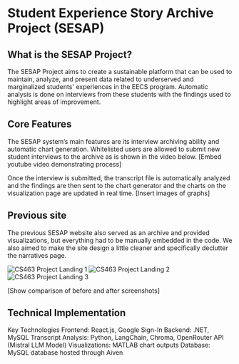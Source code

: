 # Student Experience Story Archive Project (SESAP)

## What is the SESAP Project?
The SESAP Project aims to create a sustainable platform that can be used to maintain, analyze, and present data related to underserved and marginalized students' experiences in the EECS program.
Automatic analysis is done on interviews from these students with the findings used to highlight areas of improvement. 

## Core Features
The SESAP system’s main features are its interview archiving ability and automatic chart generation. Whitelisted users are allowed to submit new student interviews to the archive as is shown in the video below.
[Embed youtube video demonstrating process]

Once the interview is submitted, the transcript file is automatically analyzed and the findings are then sent to the chart generator and the charts on the visualization page are updated in real time.
[Insert images of graphs]

## Previous site
The previous SESAP website also served as an archive and provided visualizations, but everything had to be manually embedded in the code. We also aimed to make the site design a little cleaner and specifically declutter the narratives page.

![CS463 Project Landing 1](https://github.com/user-attachments/assets/cebed398-db62-430d-8415-b44c07bbefb0)
![CS463 Project Landing 2](https://github.com/user-attachments/assets/07288bbe-6021-47aa-993b-7fb8ee9152f8)
![CS463 Project Landing 3](https://github.com/user-attachments/assets/7f8e8888-7391-4470-99c1-b658609b7ad5)





[Show comparison of before and after screenshots]

## Technical Implementation
Key Technologies
Frontend: React.js, Google Sign-In
Backend: .NET, MySQL
Transcript Analysis: Python, LangChain, Chroma, OpenRouter API (Mistral LLM Model)
Visualizations: MATLAB chart outputs
Database: MySQL database hosted through Aiven

